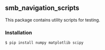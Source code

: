 ## smb_navigation_scripts
This package contains utility scripts for testing.

### Installation
```
$ pip install numpy matplotlib scipy
```
